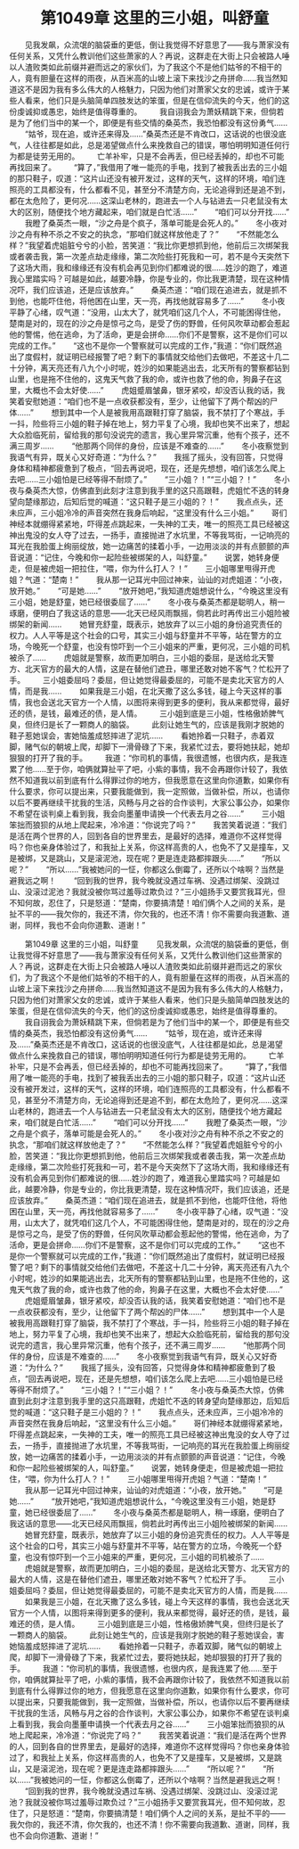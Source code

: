 # 　　第1049章 这里的三小姐，叫舒童
　　见我发飙，众流氓的脑袋垂的更低，倒让我觉得不好意思了——我与萧家没有任何关系，又凭什么教训他们这些萧家的人？再说，这群走在大街上只会被路人唾以人渣败类如此前缀并避而远之的家伙们，为了我这个不是他们姑爷的不相干的人，竟有胆量在这样的雨夜，从百米高的山坡上滚下来找沙之舟拼命……我当然知道这不是因为我有多么伟大的人格魅力，只因为他们对萧家父女的忠诚，或许于某些人看来，他们只是头脑简单四肢发达的笨蛋，但是在信仰流失的今天，他们的这份虔诚抑或愚忠，始终是值得尊重的。
　　我自诩我会为萧妖精跳下来，但倘若是为了他们当中的某一个，即便是有些交情的桑英杰，我恐怕都没有这份勇气……
　　“姑爷，现在追，或许还来得及……”桑英杰还是不肯改口，这话说的也很没底气，人往往都是如此，总是渴望做点什么来挽救自己的错误，哪怕明明知道任何行为都是徒劳无用的。
　　亡羊补牢，只是不会再丢，但已经丢掉的，却也不可能再找回来了。
　　“算了，”我借用了唯一能亮的手电，找到了被我丢出去的三小姐的那只鞋子，叹道：“这片山还没有被开发过，这样的天气，这样的环境，咱们连照亮的工具都没有，什么都看不见，甚至分不清楚方向，无论追得到还是追不到，都在太危险了，更何况……这深山老林的，跑进去一个人与钻进去一只老鼠没有太大的区别，随便找个地方藏起来，咱们就是白忙活……”
　　“咱们可以分开找……”
　　我瞪了桑英杰一眼，“沙之舟是个疯子，落单可能是会死人的。”
　　冬小夜对沙之舟有种不杀之不安之的执念，“那咱们就这样放他走了？”
　　“不然能怎么样？”我望着虎姐脏兮兮的小脸，苦笑道：“我比你更想抓到他，他前后三次绑架我或者袭击我，第一次差点劫走缘缘，第二次险些打死我和一可，若不是今天突然下了这场大雨，我和缘缘还有没有机会再见到你们都难说的很……姓沙的跑了，难道我心里踏实吗？可越是如此，越要冷静，你是专业的，你比我更清楚，现在这种情况吓，我们应该追，还是应该放弃。”
　　桑英杰道：“咱们现在追进去，就是抓不到他，也能吓住他，将他困在山里，天一亮，再找他就容易多了……”
　　冬小夜平静了心绪，叹气道：“没用，山太大了，就凭咱们这几个人，不可能困得住他，楚南是对的，现在的沙之舟是惊弓之鸟，是受了伤的野兽，任何风吹草动都会惹起他的警惕，他在逃命，为了活命，更是会拼命……你们不是警察，这不是你们可以完成的工作。”
　　“这也不是你一个警察就可以完成的工作，”我道：“你们既然追出了度假村，就证明已经报警了吧？剩下的事情就交给他们去做吧，不差这十几二十分钟，离天亮还有八九个小时呢，姓沙的如果能逃出去，北天所有的警察都钻到山里，也是拖不住他的，这鬼天气救了我的命，或许也救了他的命，狗鼻子在这里，大概也不会太好使……”
　　虎姐蹙眉皱鼻，银牙紧咬，却没否认我的话，我笑着安慰她道：“咱们也不是一点收获都没有，至少，让他留下了两个帮凶的尸体……”
　　想到其中一个人是被我用高跟鞋打穿了脑袋，我不禁打了个寒战，手一抖，险些将三小姐的鞋子掉在地上，努力平复了心境，我却也笑不出来了，想起大众脸临死前，留给我的那句没说完的遗言，我心里异常沉重，他有个孩子，还不满三周岁……
　　“他那两个同伴的身份，应该是不难查的……”
　　冬小夜察觉到我语气有异，既关心又好奇道：“为什么？”
　　我摇了摇头，没有回答，只觉得身体和精神都疲惫到了极点，“回去再说吧，现在，还是先想想，咱们该怎么爬上去吧……三小姐怕是已经等得不耐烦了。”
　　“三小姐？！”“三小姐？！”
　　冬小夜与桑英杰大惊，仿佛直到此刻才注意到我手里的这只高跟鞋，虎姐忙不迭的转身望向楚缘那边，后知后觉的喊道：“这只鞋子是三小姐的？！”
　　我点点头，还未应声，三小姐冷冷的声音突然在我身后响起，“这里没有什么三小姐。”
　　哥们神经本就绷得紧紧地，吓得差点跳起来，一失神的工夫，唯一的照亮工具已经被这神出鬼没的女人夺了过去，一扬手，直接抛进了水坑里，不等我骂街，一记响亮的耳光在我脸蛋上绚丽绽放，她一边痛苦的揉着小手，一边用淡淡的并有点颤颤的声音说道：“记住，今晚和你一起险些被绑架的人，叫舒童。”
　　说罢，她转身便走，但是被虎姐一把拉住，“喂，你为什么打人？！”
　　三小姐哪里甩得开虎姐？气道：“楚南！”
　　我从那一记耳光中回过神来，讪讪的对虎姐道：“小夜，放开她。”
　　“可是她……”
　　“放开她吧，”我知道虎姐想说什么，“今晚这里没有三小姐，她是舒童，她已经很委屈了……”
　　冬小夜与桑英杰都是聪明人，稍一琢磨，便明白了我这话的意思——北天已经风雨飘摇，倘若此时再传出三小姐险被绑架的新闻……
　　她冒充舒童，既表示，她放弃了以三小姐的身份追究责任的权力。人人平等是这个社会的口号，其实三小姐与舒童并不平等，站在警方的立场，今晚死一个舒童，也没有惊吓到一个三小姐来的严重，更何况，三小姐的司机被杀了……
　　虎姐就是警察，故而更加明白，三小姐的委屈，是送给北天警方、北天官方的最大的人情，这是在替他们遮丑，哪里还敢对她不客气？忙松开了手。
　　三小姐委屈吗？委屈，但让她觉得最委屈的，可能不是卖北天官方的人情，而是我……
　　如果我是三小姐，在北天撒了这么多钱，碰上今天这样的事情，我也会送北天官方一个人情，以图将来得到更多的便利，我从来都觉得，最好还的债，是钱，最难还的债，是人情。
　　三小姐到底是三小姐，性格傲娇脾气臭，但终归是长了一颗商人的脑袋。
　　此刻让她生气的，应该是我刚才脱她的鞋子惹她误会，害她恼羞成怒摔进了泥坑……
　　看她拎着一只鞋子，赤着双脚，赌气似的朝坡上爬，却脚下一滑骨碌了下来，我紧忙过去，要将她扶起，她却狠狠的打开了我的手。
　　我道：“你司机的事情，我很遗憾，也很内疚，是我连累了他……至于你，咱俩就算扯平了吧，小紫的事情，我不会再跟你计较了，我依然不知道我以前到底有什么得罪过你的地方，但我愿意在这里向你道歉，如果你有什么要求，你可以提出来，只要我能做到，我一定照做，当做补偿，所以，也请你以后不要再继续干扰我的生活，风畅与月之谷的合作谈判，大家公事公办，如果你不希望在谈判桌上看到我，我会向墨董申请换一个代表去月之谷……”
　　三小姐笨拙而狼狈的从地上爬起来，冷冷道：“你说完了吗？”
　　我苦笑着说道：“我们是活在两个世界的人，回到各自的世界里去，是最好的选择，难道你不这样觉得吗？你也亲身体验过了，和我扯上关系，你这样高贵的人，也免不了又是撞车，又是被绑，又是跳山，又是滚泥池，现在呢？更是连走路都摔跟头……”
　　“所以呢？”
　　“所以……”我被她问的一怔，你都这么倒霉了，还所以个啥啊？当然是避我远之啊！
　　“回到我的世界，我今晚就没遇过车祸、没遇过绑架、没跳过山、没滚过泥池？我就没被你骂过羞辱过欺负过？”三小姐扬手又要赏我耳光，但不知何故，忍住了，只是怒道：“楚南，你要搞清楚！咱们俩个人之间的关系，是扯不平的——我欠你的，我还不清，你欠我的，也还不清！你不需要向我道歉、道谢，同样，我也不会向你道歉、道谢！”

　　第1049章 这里的三小姐，叫舒童
　　见我发飙，众流氓的脑袋垂的更低，倒让我觉得不好意思了——我与萧家没有任何关系，又凭什么教训他们这些萧家的人？再说，这群走在大街上只会被路人唾以人渣败类如此前缀并避而远之的家伙们，为了我这个不是他们姑爷的不相干的人，竟有胆量在这样的雨夜，从百米高的山坡上滚下来找沙之舟拼命……我当然知道这不是因为我有多么伟大的人格魅力，只因为他们对萧家父女的忠诚，或许于某些人看来，他们只是头脑简单四肢发达的笨蛋，但是在信仰流失的今天，他们的这份虔诚抑或愚忠，始终是值得尊重的。
　　我自诩我会为萧妖精跳下来，但倘若是为了他们当中的某一个，即便是有些交情的桑英杰，我恐怕都没有这份勇气……
　　“姑爷，现在追，或许还来得及……”桑英杰还是不肯改口，这话说的也很没底气，人往往都是如此，总是渴望做点什么来挽救自己的错误，哪怕明明知道任何行为都是徒劳无用的。
　　亡羊补牢，只是不会再丢，但已经丢掉的，却也不可能再找回来了。
　　“算了，”我借用了唯一能亮的手电，找到了被我丢出去的三小姐的那只鞋子，叹道：“这片山还没有被开发过，这样的天气，这样的环境，咱们连照亮的工具都没有，什么都看不见，甚至分不清楚方向，无论追得到还是追不到，都在太危险了，更何况……这深山老林的，跑进去一个人与钻进去一只老鼠没有太大的区别，随便找个地方藏起来，咱们就是白忙活……”
　　“咱们可以分开找……”
　　我瞪了桑英杰一眼，“沙之舟是个疯子，落单可能是会死人的。”
　　冬小夜对沙之舟有种不杀之不安之的执念，“那咱们就这样放他走了？”
　　“不然能怎么样？”我望着虎姐脏兮兮的小脸，苦笑道：“我比你更想抓到他，他前后三次绑架我或者袭击我，第一次差点劫走缘缘，第二次险些打死我和一可，若不是今天突然下了这场大雨，我和缘缘还有没有机会再见到你们都难说的很……姓沙的跑了，难道我心里踏实吗？可越是如此，越要冷静，你是专业的，你比我更清楚，现在这种情况吓，我们应该追，还是应该放弃。”
　　桑英杰道：“咱们现在追进去，就是抓不到他，也能吓住他，将他困在山里，天一亮，再找他就容易多了……”
　　冬小夜平静了心绪，叹气道：“没用，山太大了，就凭咱们这几个人，不可能困得住他，楚南是对的，现在的沙之舟是惊弓之鸟，是受了伤的野兽，任何风吹草动都会惹起他的警惕，他在逃命，为了活命，更是会拼命……你们不是警察，这不是你们可以完成的工作。”
　　“这也不是你一个警察就可以完成的工作，”我道：“你们既然追出了度假村，就证明已经报警了吧？剩下的事情就交给他们去做吧，不差这十几二十分钟，离天亮还有八九个小时呢，姓沙的如果能逃出去，北天所有的警察都钻到山里，也是拖不住他的，这鬼天气救了我的命，或许也救了他的命，狗鼻子在这里，大概也不会太好使……”
　　虎姐蹙眉皱鼻，银牙紧咬，却没否认我的话，我笑着安慰她道：“咱们也不是一点收获都没有，至少，让他留下了两个帮凶的尸体……”
　　想到其中一个人是被我用高跟鞋打穿了脑袋，我不禁打了个寒战，手一抖，险些将三小姐的鞋子掉在地上，努力平复了心境，我却也笑不出来了，想起大众脸临死前，留给我的那句没说完的遗言，我心里异常沉重，他有个孩子，还不满三周岁……
　　“他那两个同伴的身份，应该是不难查的……”
　　冬小夜察觉到我语气有异，既关心又好奇道：“为什么？”
　　我摇了摇头，没有回答，只觉得身体和精神都疲惫到了极点，“回去再说吧，现在，还是先想想，咱们该怎么爬上去吧……三小姐怕是已经等得不耐烦了。”
　　“三小姐？！”“三小姐？！”
　　冬小夜与桑英杰大惊，仿佛直到此刻才注意到我手里的这只高跟鞋，虎姐忙不迭的转身望向楚缘那边，后知后觉的喊道：“这只鞋子是三小姐的？！”
　　我点点头，还未应声，三小姐冷冷的声音突然在我身后响起，“这里没有什么三小姐。”
　　哥们神经本就绷得紧紧地，吓得差点跳起来，一失神的工夫，唯一的照亮工具已经被这神出鬼没的女人夺了过去，一扬手，直接抛进了水坑里，不等我骂街，一记响亮的耳光在我脸蛋上绚丽绽放，她一边痛苦的揉着小手，一边用淡淡的并有点颤颤的声音说道：“记住，今晚和你一起险些被绑架的人，叫舒童。”
　　说罢，她转身便走，但是被虎姐一把拉住，“喂，你为什么打人？！”
　　三小姐哪里甩得开虎姐？气道：“楚南！”
　　我从那一记耳光中回过神来，讪讪的对虎姐道：“小夜，放开她。”
　　“可是她……”
　　“放开她吧，”我知道虎姐想说什么，“今晚这里没有三小姐，她是舒童，她已经很委屈了……”
　　冬小夜与桑英杰都是聪明人，稍一琢磨，便明白了我这话的意思——北天已经风雨飘摇，倘若此时再传出三小姐险被绑架的新闻……
　　她冒充舒童，既表示，她放弃了以三小姐的身份追究责任的权力。人人平等是这个社会的口号，其实三小姐与舒童并不平等，站在警方的立场，今晚死一个舒童，也没有惊吓到一个三小姐来的严重，更何况，三小姐的司机被杀了……
　　虎姐就是警察，故而更加明白，三小姐的委屈，是送给北天警方、北天官方的最大的人情，这是在替他们遮丑，哪里还敢对她不客气？忙松开了手。
　　三小姐委屈吗？委屈，但让她觉得最委屈的，可能不是卖北天官方的人情，而是我……
　　如果我是三小姐，在北天撒了这么多钱，碰上今天这样的事情，我也会送北天官方一个人情，以图将来得到更多的便利，我从来都觉得，最好还的债，是钱，最难还的债，是人情。
　　三小姐到底是三小姐，性格傲娇脾气臭，但终归是长了一颗商人的脑袋。
　　此刻让她生气的，应该是我刚才脱她的鞋子惹她误会，害她恼羞成怒摔进了泥坑……
　　看她拎着一只鞋子，赤着双脚，赌气似的朝坡上爬，却脚下一滑骨碌了下来，我紧忙过去，要将她扶起，她却狠狠的打开了我的手。
　　我道：“你司机的事情，我很遗憾，也很内疚，是我连累了他……至于你，咱俩就算扯平了吧，小紫的事情，我不会再跟你计较了，我依然不知道我以前到底有什么得罪过你的地方，但我愿意在这里向你道歉，如果你有什么要求，你可以提出来，只要我能做到，我一定照做，当做补偿，所以，也请你以后不要再继续干扰我的生活，风畅与月之谷的合作谈判，大家公事公办，如果你不希望在谈判桌上看到我，我会向墨董申请换一个代表去月之谷……”
　　三小姐笨拙而狼狈的从地上爬起来，冷冷道：“你说完了吗？”
　　我苦笑着说道：“我们是活在两个世界的人，回到各自的世界里去，是最好的选择，难道你不这样觉得吗？你也亲身体验过了，和我扯上关系，你这样高贵的人，也免不了又是撞车，又是被绑，又是跳山，又是滚泥池，现在呢？更是连走路都摔跟头……”
　　“所以呢？”
　　“所以……”我被她问的一怔，你都这么倒霉了，还所以个啥啊？当然是避我远之啊！
　　“回到我的世界，我今晚就没遇过车祸、没遇过绑架、没跳过山、没滚过泥池？我就没被你骂过羞辱过欺负过？”三小姐扬手又要赏我耳光，但不知何故，忍住了，只是怒道：“楚南，你要搞清楚！咱们俩个人之间的关系，是扯不平的——我欠你的，我还不清，你欠我的，也还不清！你不需要向我道歉、道谢，同样，我也不会向你道歉、道谢！”
